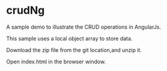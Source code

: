 # crudNg

A sample demo to illustrate the CRUD operations in AngularJs.

This sample uses a local object array to store data.

Download the zip file from the git location,and unzip it.


Open index.html in the browser window.
